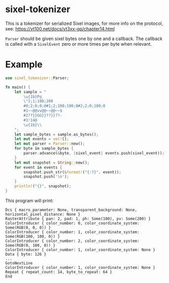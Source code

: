 # sixel-tokenizer

This is a tokenizer for serialized Sixel images, for more info on the protocol, see: <https://vt100.net/docs/vt3xx-gp/chapter14.html>

`Parser` should be given sixel bytes one by one and a callback. The callback is called with a
`SixelEvent` zero or more times per byte when relevant.

# Example
```rust
use sixel_tokenizer::Parser;

fn main() {
    let sample = "
        \u{1b}Pq
        \"2;1;100;200
        #0;2;0;0;0#1;2;100;100;0#2;2;0;100;0
        #1~~@@vv@@~~@@~~$
        #2??}}GG}}??}}??-
        #1!14@
        \u{1b}\\
    ";
    let sample_bytes = sample.as_bytes();
    let mut events = vec![];
    let mut parser = Parser::new();
    for byte in sample_bytes {
        parser.advance(&byte, |sixel_event| events.push(sixel_event));
    }
    let mut snapshot = String::new();
    for event in events {
        snapshot.push_str(&format!("{:?}", event));
        snapshot.push('\n');
    }
    println!("{}", snapshot);
}
```

This program will print:
```text
Dcs { macro_parameter: None, transparent_background: None, horizontal_pixel_distance: None }
RasterAttribute { pan: 2, pad: 1, ph: Some(100), pv: Some(200) }
ColorIntroducer { color_number: 0, color_coordinate_system: Some(RGB(0, 0, 0)) }
ColorIntroducer { color_number: 1, color_coordinate_system: Some(RGB(100, 100, 0)) }
ColorIntroducer { color_number: 2, color_coordinate_system: Some(RGB(0, 100, 0)) }
ColorIntroducer { color_number: 1, color_coordinate_system: None }
Data { byte: 126 }
...
GotoNextLine
ColorIntroducer { color_number: 1, color_coordinate_system: None }
Repeat { repeat_count: 14, byte_to_repeat: 64 }
End
```
